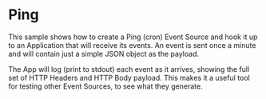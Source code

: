 # Ping

This sample shows how to create a Ping (cron) Event Source and hook it up
to an Application that will receive its events. An event is sent once a
minute and will contain just a simple JSON object as the payload.

The App will log (print to stdout) each event as it arrives, showing the
full set of HTTP Headers and HTTP Body payload. This makes it a useful
tool for testing other Event Sources, to see what they generate.
